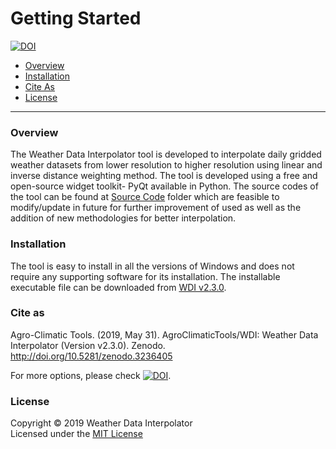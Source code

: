 # Getting Started 
[![DOI](https://zenodo.org/badge/DOI/10.5281/zenodo.3236405.svg)](http://doi.org/10.5281/zenodo.3236419)
- [Overview](#Overview)
- [Installation](#Installation)
- [Cite As](#Cite-as)
- [License](#License)
---
### Overview  
The Weather Data Interpolator tool is developed to interpolate daily gridded weather datasets from lower resolution to higher resolution using linear and inverse distance weighting method. The tool is developed using a free and open-source widget toolkit- PyQt available in Python. The source codes of the tool can be found at [Source Code](/Source%20Codes) folder which are feasible to modify/update in future for further improvement of used as well as the addition of new methodologies for better interpolation.  
  
### Installation  
The tool is easy to install in all the versions of Windows and does not require any supporting software for its installation. The installable executable file can be downloaded from [WDI v2.3.0](https://github.com/AgroClimaticTools/WDI/releases/download/v2.3.0/WDI.v2.3.exe).

### Cite as
Agro-Climatic Tools. (2019, May 31). AgroClimaticTools/WDI: Weather Data Interpolator (Version v2.3.0). Zenodo. http://doi.org/10.5281/zenodo.3236405

For more options, please check [![DOI](https://zenodo.org/badge/DOI/10.5281/zenodo.3236405.svg)](http://doi.org/10.5281/zenodo.3236419).

### License
Copyright © 2019 Weather Data Interpolator  
Licensed under the [MIT License](LICENSE)
